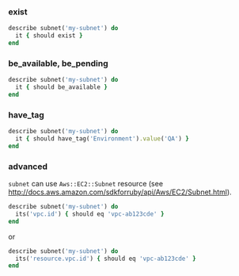### exist

```ruby
describe subnet('my-subnet') do
  it { should exist }
end
```

### be_available, be_pending

```ruby
describe subnet('my-subnet') do
  it { should be_available }
end
```

### have_tag

```ruby
describe subnet('my-subnet') do
  it { should have_tag('Environment').value('QA') }
end
```

### advanced

`subnet` can use `Aws::EC2::Subnet` resource (see http://docs.aws.amazon.com/sdkforruby/api/Aws/EC2/Subnet.html).

```ruby
describe subnet('my-subnet') do
  its('vpc.id') { should eq 'vpc-ab123cde' }
end
```

or

```ruby
describe subnet('my-subnet') do
  its('resource.vpc.id') { should eq 'vpc-ab123cde' }
end
```
